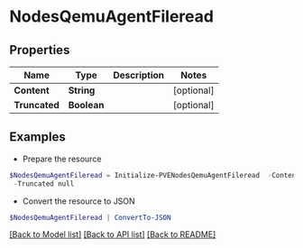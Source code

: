 # NodesQemuAgentFileread
## Properties

Name | Type | Description | Notes
------------ | ------------- | ------------- | -------------
**Content** | **String** |  | [optional] 
**Truncated** | **Boolean** |  | [optional] 

## Examples

- Prepare the resource
```powershell
$NodesQemuAgentFileread = Initialize-PVENodesQemuAgentFileread  -Content null `
 -Truncated null
```

- Convert the resource to JSON
```powershell
$NodesQemuAgentFileread | ConvertTo-JSON
```

[[Back to Model list]](../README.md#documentation-for-models) [[Back to API list]](../README.md#documentation-for-api-endpoints) [[Back to README]](../README.md)

